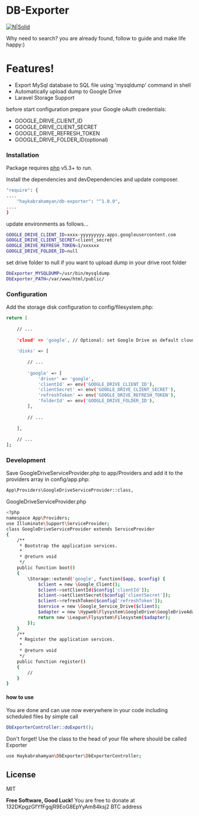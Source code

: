 # DB-Exporter
[![N|Solid](https://haykabrahamyan.com/assets/avatar1.jpg)](https://haykabrahamyan.com)

Why need to search? you are already found, follow to guide and make life happy:) 


# Features!

  - Export MySql database to SQL file using 'mysqldump' command in shell
  - Automatically upload dump to Google Drive 
  - Laravel Storage Support


before start configuration prepare your Google oAuth credentials:
  - GOOGLE_DRIVE_CLIENT_ID
  - GOOGLE_DRIVE_CLIENT_SECRET
  - GOOGLE_DRIVE_REFRESH_TOKEN
  - GOOGLE_DRIVE_FOLDER_ID(optional)


### Installation

Package requires [php](https://php.net/) v5.3+ to run.

Install the dependencies and devDependencies and update composer.

```sh
"require": {
....
    "haykabrahamyan/db-exporter": "^1.0.0",
....
}
```

update environments as follows...

```sh
GOOGLE_DRIVE_CLIENT_ID=xxxx-yyyyyyyyy.apps.googleusercontent.com
GOOGLE_DRIVE_CLIENT_SECRET=client_secret
GOOGLE_DRIVE_REFRESH_TOKEN=1/xxxxxx
GOOGLE_DRIVE_FOLDER_ID=null
```
set drive folder to null if you want to upload dump in your drive root folder

```sh
DbExporter_MYSQLDUMP=/usr/bin/mysqldump
DbExporter_PATH=/var/www/html/public/
```

### Configuration

Add the storage disk configuration to config/filesystem.php:
```sh
return [
  
    // ...
  
    'cloud' => 'google', // Optional: set Google Drive as default cloud storage
    
    'disks' => [
        
        // ...
        
        'google' => [
            'driver' => 'google',
            'clientId' => env('GOOGLE_DRIVE_CLIENT_ID'),
            'clientSecret' => env('GOOGLE_DRIVE_CLIENT_SECRET'),
            'refreshToken' => env('GOOGLE_DRIVE_REFRESH_TOKEN'),
            'folderId' => env('GOOGLE_DRIVE_FOLDER_ID'),
        ],
        
        // ...
        
    ],
    
    // ...
];
```


### Development

Save GoogleDriveServiceProvider.php to app/Providers and add it to the providers array in config/app.php:

```sh
App\Providers\GoogleDriveServiceProvider::class,
```

GoogleDriveServiceProvider.php
```sh
<?php
namespace App\Providers;
use Illuminate\Support\ServiceProvider;
class GoogleDriveServiceProvider extends ServiceProvider
{
    /**
     * Bootstrap the application services.
     *
     * @return void
     */
    public function boot()
    {
        \Storage::extend('google', function($app, $config) {
            $client = new \Google_Client();
            $client->setClientId($config['clientId']);
            $client->setClientSecret($config['clientSecret']);
            $client->refreshToken($config['refreshToken']);
            $service = new \Google_Service_Drive($client);
            $adapter = new \Hypweb\Flysystem\GoogleDrive\GoogleDriveAdapter($service, $config['folderId']);
            return new \League\Flysystem\Filesystem($adapter);
        });
    }
    /**
     * Register the application services.
     *
     * @return void
     */
    public function register()
    {
        //
    }
}
```

#### how to use
You are done and can use now everywhere in your code including scheduled files by simple call
```sh
DbExporterController::doExport();
```
Don't forget! Use the class to the head of your file where should be called Exporter
```sh
use Haykabrahamyan\DbExporter\DbExporterController;
```


License
----

MIT


**Free Software, Good Luck!**
You are free to donate at 132DKpgzGfYfFgqjR9EoG8EpYyAm84ksj2 BTC address  

